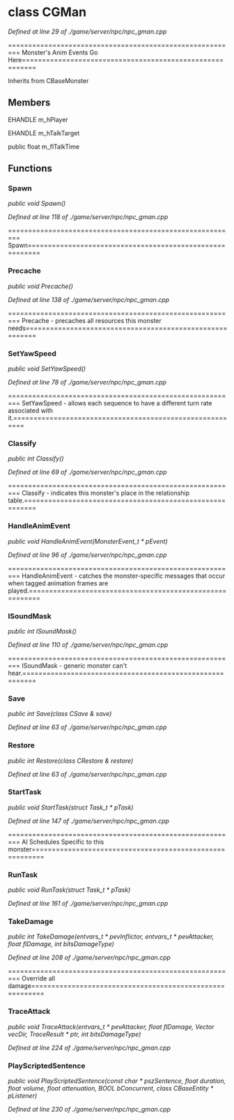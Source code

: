 # class CGMan

*Defined at line 29 of ./game/server/npc/npc_gman.cpp*

========================================================= Monster's Anim Events Go Here=========================================================



Inherits from CBaseMonster



## Members

EHANDLE m_hPlayer

EHANDLE m_hTalkTarget

public float m_flTalkTime



## Functions

### Spawn

*public void Spawn()*

*Defined at line 118 of ./game/server/npc/npc_gman.cpp*

========================================================= Spawn=========================================================

### Precache

*public void Precache()*

*Defined at line 138 of ./game/server/npc/npc_gman.cpp*

========================================================= Precache - precaches all resources this monster needs=========================================================

### SetYawSpeed

*public void SetYawSpeed()*

*Defined at line 78 of ./game/server/npc/npc_gman.cpp*

========================================================= SetYawSpeed - allows each sequence to have a different turn rate associated with it.=========================================================

### Classify

*public int Classify()*

*Defined at line 69 of ./game/server/npc/npc_gman.cpp*

========================================================= Classify - indicates this monster's place in the  relationship table.=========================================================

### HandleAnimEvent

*public void HandleAnimEvent(MonsterEvent_t * pEvent)*

*Defined at line 96 of ./game/server/npc/npc_gman.cpp*

========================================================= HandleAnimEvent - catches the monster-specific messages that occur when tagged animation frames are played.=========================================================

### ISoundMask

*public int ISoundMask()*

*Defined at line 110 of ./game/server/npc/npc_gman.cpp*

========================================================= ISoundMask - generic monster can't hear.=========================================================

### Save

*public int Save(class CSave & save)*

*Defined at line 63 of ./game/server/npc/npc_gman.cpp*

### Restore

*public int Restore(class CRestore & restore)*

*Defined at line 63 of ./game/server/npc/npc_gman.cpp*

### StartTask

*public void StartTask(struct Task_t * pTask)*

*Defined at line 147 of ./game/server/npc/npc_gman.cpp*

========================================================= AI Schedules Specific to this monster=========================================================

### RunTask

*public void RunTask(struct Task_t * pTask)*

*Defined at line 161 of ./game/server/npc/npc_gman.cpp*

### TakeDamage

*public int TakeDamage(entvars_t * pevInflictor, entvars_t * pevAttacker, float flDamage, int bitsDamageType)*

*Defined at line 208 of ./game/server/npc/npc_gman.cpp*

========================================================= Override all damage=========================================================

### TraceAttack

*public void TraceAttack(entvars_t * pevAttacker, float flDamage, Vector vecDir, TraceResult * ptr, int bitsDamageType)*

*Defined at line 224 of ./game/server/npc/npc_gman.cpp*

### PlayScriptedSentence

*public void PlayScriptedSentence(const char * pszSentence, float duration, float volume, float attenuation, BOOL bConcurrent, class CBaseEntity * pListener)*

*Defined at line 230 of ./game/server/npc/npc_gman.cpp*




